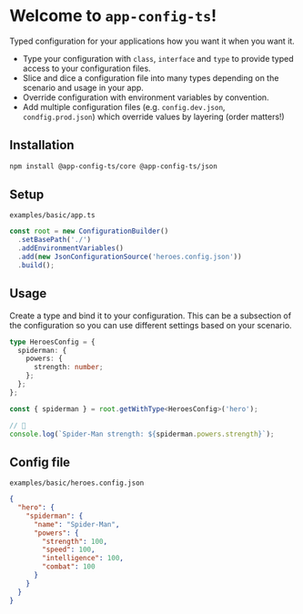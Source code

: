 # Welcome to `app-config-ts`!

Typed configuration for your applications how you want it when you want it.

- Type your configuration with `class`, `interface` and `type` to provide typed access to your configuration files.
- Slice and dice a configuration file into many types depending on the scenario and usage in your app.
- Override configuration with environment variables by convention.
- Add multiple configuration files (e.g. `config.dev.json`, `condfig.prod.json`) which override values by layering (order matters!)

## Installation

```bash
npm install @app-config-ts/core @app-config-ts/json
```

## Setup

`examples/basic/app.ts`

```ts
const root = new ConfigurationBuilder()
  .setBasePath('./')
  .addEnvironmentVariables()
  .add(new JsonConfigurationSource('heroes.config.json'))
  .build();
```

## Usage

Create a type and bind it to your configuration. This can be a subsection of the configuration so you can use different settings based on your scenario.

```ts
type HeroesConfig = {
  spiderman: {
    powers: {
      strength: number;
    };
  };
};
```

```ts
const { spiderman } = root.getWithType<HeroesConfig>('hero');

// 🤩
console.log(`Spider-Man strength: ${spiderman.powers.strength}`);
```

## Config file

`examples/basic/heroes.config.json`

```json
{
  "hero": {
    "spiderman": {
      "name": "Spider-Man",
      "powers": {
        "strength": 100,
        "speed": 100,
        "intelligence": 100,
        "combat": 100
      }
    }
  }
}
```
